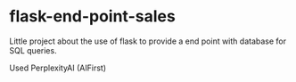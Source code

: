 # flask-end-point-sales
Little project about the use of flask to provide a end point with database for SQL queries.

Used PerplexityAI (AIFirst)
